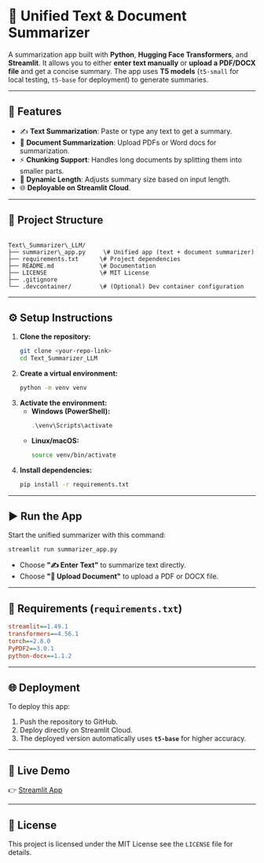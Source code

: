# 📝 Unified Text & Document Summarizer

A summarization app built with **Python**, **Hugging Face Transformers**, and **Streamlit**. It allows you to either **enter text manually** or **upload a PDF/DOCX file** and get a concise summary. The app uses **T5 models** (`t5-small` for local testing, `t5-base` for deployment) to generate summaries.

---

## 🚀 Features

* ✍️ **Text Summarization**: Paste or type any text to get a summary.
* 📄 **Document Summarization**: Upload PDFs or Word docs for summarization.
* ⚡ **Chunking Support**: Handles long documents by splitting them into smaller parts.
* 🔄 **Dynamic Length**: Adjusts summary size based on input length.
* 🌐 **Deployable on Streamlit Cloud**.

---

## 📂 Project Structure

````

Text\_Summarizer\_LLM/
├── summarizer\_app.py     \# Unified app (text + document summarizer)
├── requirements.txt      \# Project dependencies
├── README.md             \# Documentation
├── LICENSE               \# MIT License
├── .gitignore
└── .devcontainer/        \# (Optional) Dev container configuration

````

---

## ⚙️ Setup Instructions

1.  **Clone the repository:**
    ```bash
    git clone <your-repo-link>
    cd Text_Summarizer_LLM
    ```
2.  **Create a virtual environment:**
    ```bash
    python -m venv venv
    ```
3.  **Activate the environment:**
    * **Windows (PowerShell):**
        ```powershell
        .\venv\Scripts\activate
        ```
    * **Linux/macOS:**
        ```bash
        source venv/bin/activate
        ```
4.  **Install dependencies:**
    ```bash
    pip install -r requirements.txt
    ```

---

## ▶️ Run the App

Start the unified summarizer with this command:

```bash
streamlit run summarizer_app.py
````

  * Choose **"✍️ Enter Text"** to summarize text directly.
  * Choose **"📄 Upload Document"** to upload a PDF or DOCX file.

-----

## 📌 Requirements (`requirements.txt`)

```ini
streamlit==1.49.1
transformers==4.56.1
torch==2.8.0
PyPDF2==3.0.1
python-docx==1.1.2
```

-----

## 🌐 Deployment

To deploy this app:

1.  Push the repository to GitHub.
2.  Deploy directly on Streamlit Cloud.
3.  The deployed version automatically uses **`t5-base`** for higher accuracy.

-----

## 🔗 Live Demo

👉 [Streamlit App](https://textsummarizerllm-xjwjowyx9fi8nchj26fxzv.streamlit.app/)

-----

## 📜 License

This project is licensed under the MIT License see the `LICENSE` file for details.
